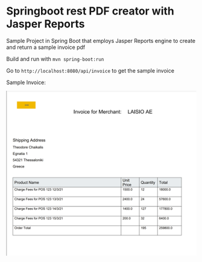# Springboot rest PDF creator with Jasper Reports
Sample Project in Spring Boot that employs Jasper Reports engine to create and return a sample invoice pdf

Build and run with  ```mvn spring-boot:run```

Go to ```http://localhost:8080/api/invoice``` to get the sample invoice

Sample Invoice:

![](sample-invoice.png)
